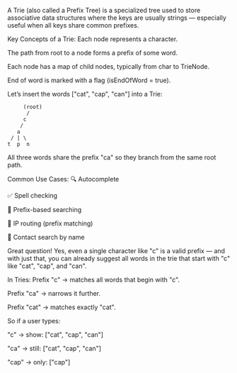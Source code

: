 A Trie (also called a Prefix Tree) is a specialized tree used to store associative data structures where the keys are usually strings — especially useful when all keys share common prefixes.

Key Concepts of a Trie:
Each node represents a character.

The path from root to a node forms a prefix of some word.

Each node has a map of child nodes, typically from char to TrieNode.

End of word is marked with a flag (isEndOfWord = true).

Let’s insert the words ["cat", "cap", "can"] into a Trie:


         (root)
          /  
         c
        /
       a
     / | \
    t  p  n

All three words share the prefix "ca" so they branch from the same root path.

Common Use Cases:
🔍 Autocomplete

✅ Spell checking

🔄 Prefix-based searching

🔐 IP routing (prefix matching)

📱 Contact search by name

Great question! Yes, even a single character like "c" is a valid prefix — and with just that, you can already suggest all words in the trie that start with "c" like "cat", "cap", and "can".

In Tries:
Prefix "c" → matches all words that begin with "c".

Prefix "ca" → narrows it further.

Prefix "cat" → matches exactly "cat".

So if a user types:

"c" → show: ["cat", "cap", "can"]

"ca" → still: ["cat", "cap", "can"]

"cap" → only: ["cap"]
